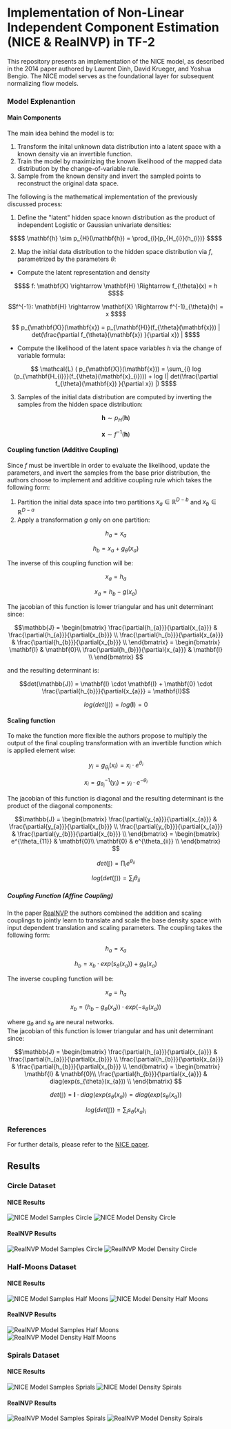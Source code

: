 # Implementation of Non-Linear Independent Component Estimation (NICE & RealNVP) in TF-2 
This repository presents an implementation of the NICE model, as described in the 2014 paper authored by Laurent Dinh,
David Krueger, and Yoshua Bengio. The NICE model serves as the foundational layer for subsequent normalizing flow models.
### Model Explenantion
#### Main Components
The main idea behind the model is to:
1. Transform the inital unknown data distribution into a latent space with a known density via an invertible function.
2. Train the model by maximizing the known likelihood of the mapped data distribution by the change-of-variable rule.
3. Sample from the known density and invert the sampled points to reconstruct the original data space. 

The following is the mathematical implementation of the previously discussed process:
1. Define the "latent" hidden space known distribution as the product of independent Logistic or Gaussian univariate densities: </br>
```math
$$ \mathbf{h} \sim  p_{H}(\mathbf{h}) = \prod_{i}{p_{H_{i}}(h_{i})}  $$
```
2. Map the initial data distribution to the hidden space distribution via $f$, parametrized by the parameters $\theta$: </br>
  + Compute the latent representation and density
```math
$$ f: \mathbf{X} \rightarrow \mathbf{H} \Rightarrow f_{\theta}(x) = h $$
```

```math
f^{-1}: \mathbf{H} \rightarrow \mathbf{X} \Rightarrow f^{-1}_{\theta}(h) = x $$
```

```math
 p_{\mathbf{X}}(\mathbf{x}) =   p_{\mathbf{H}}(f_{\theta}(\mathbf{x})) | det(\frac{\partial f_{\theta}(\mathbf{x}) }{\partial x}) | $$
```
  + Compute the likelihood of the latent space variables $h$ via the change of
   variable formula: </br>
```math
 \mathcal{L} ( p_{\mathbf{X}}(\mathbf{x}))  =  \sum_{i} log (p_{\mathbf{H_{i}}}(f_{\theta}(\mathbf{x}_{i}))) +  log (| det(\frac{\partial f_{\theta}(\mathbf{x}) }{\partial x}) |) $$
```

3. Samples of the initial data distribution are computed by inverting the samples from the hidden space distribution:
```math
 \mathbf{h} \sim  p_{H}(\mathbf{h}) 
```
```math
 \mathbf{x} \sim  f^{-1}(\mathbf{h})
```
#### Coupling function (Additive Coupling)
Since $f$ must be invertible in order to evaluate the likelihood, update the parameters, and invert the samples from the base prior distribution, the authors choose to implement 
and additive coupling rule which takes the following form: 
1. Partition the initial data space into two partitions $x_{a}\in\mathbb{R}^{D-b}$ and $x_{b}\in\mathbb{R}^{D-a}$
2. Apply a transformation $g$ only on one partition:
```math
 h_{a} = x_{a} 
```
```math
 h_{b} = x_{a} + g_{\theta}(x_{a}) 
```
The inverse of this coupling function will be:
```math
 x_{a}  = h_{a}
```
```math
 x_{a} = h_{b} - g(x_{a}) 
```
The jacobian of this function is lower triangular and has unit determinant since:
```math
\mathbb{J} =
\begin{bmatrix}
 \frac{\partial{h_{a}}}{\partial{x_{a}}} & \frac{\partial{h_{a}}}{\partial{x_{b}}} \\ 
 \frac{\partial{h_{b}}}{\partial{x_{a}}} & \frac{\partial{h_{b}}}{\partial{x_{b}}} \\ 
\end{bmatrix} =

\begin{bmatrix}
 \mathbf{I} & \mathbf{0}\\ 
 \frac{\partial{h_{b}}}{\partial{x_{a}}} & \mathbf{I} \\ 
\end{bmatrix} 
```
and the resulting determinant is:
```math
det(\mathbb{J}) =  \mathbf{I} \cdot \mathbf{I}  + \mathbf{0} \cdot \frac{\partial{h_{b}}}{\partial{x_{a}}} = \mathbf{I}
```
```math
log(det(\mathbb{J})) =  log(\mathbf{I}) = 0
```

#### Scaling function
To make the function more flexible the authors propose to multiply the output of the final coupling transformation with an invertible function which is applied element wise:
```math
y_{i} = g_{\theta_{i}}(x_{i}) = x_{i} \cdot e^{\theta_{i}}
```
```math
x_{i} = g^{-1}_{\theta_{i}}(y_{i}) = y_{i} \cdot e^{-\theta_{i}}
```
The jacobian of this function is diagonal and the resulting determinant is the product of the diagonal components:
```math
\mathbb{J} =
\begin{bmatrix}
 \frac{\partial{y_{a}}}{\partial{x_{a}}} & \frac{\partial{y_{a}}}{\partial{x_{b}}} \\ 
 \frac{\partial{y_{b}}}{\partial{x_{a}}} & \frac{\partial{y_{b}}}{\partial{x_{b}}} \\ 
\end{bmatrix} =

\begin{bmatrix}
 e^{\theta_{11}} & \mathbf{0}\\ 
 \mathbf{0} & e^{\theta_{ii}} \\ 
\end{bmatrix} 
```
```math
det(\mathbb{J}) =  \prod_{i} e^{\theta_{ii}}
```
```math
log(det(\mathbb{J})) =  \sum_{i}\theta_{ii}
```

##### Coupling Function (Affine Coupling)
In the paper [RealNVP](https://arxiv.org/abs/1605.08803) the authors combined the addition and scaling couplings to jointly learn to translate and scale the base density space with input dependent translation and scaling parameters. 
The coupling takes the following form: 
```math
h_{a} = x_{a} 
```
```math
h_{b} = x_{b}  \cdot exp(s_{\theta}(x_{a}))  + g_{\theta}(x_{a}) 
```
The inverse coupling function will be:

```math
x_{a} = h_{a}
```
```math
x_{b} = (h_{b} - g_{\theta}(x_{a})) \cdot exp(-s_{\theta}(x_{a}))
```
where $g_{\theta}$ and $s_{\theta}$ are neural networks. <br/>
The jacobian of this function is lower triangular and has unit determinant since:
```math
\mathbb{J} =
\begin{bmatrix}
 \frac{\partial{h_{a}}}{\partial{x_{a}}} & \frac{\partial{h_{a}}}{\partial{x_{b}}} \\ 
 \frac{\partial{h_{b}}}{\partial{x_{a}}} & \frac{\partial{h_{b}}}{\partial{x_{b}}} \\ 
\end{bmatrix} =

\begin{bmatrix}
 \mathbf{I} & \mathbf{0}\\ 
 \frac{\partial{h_{b}}}{\partial{x_{a}}} & diag(exp(s_{\theta}(x_{a})) \\ 
\end{bmatrix} 
```
```math
det(\mathbb{J}) =  \mathbf{I} \cdot diag(exp(s_{\theta}(x_{a})) =  diag(exp(s_{\theta}(x_{a}))
```
```math
log(det(\mathbb{J})) =  \sum_{i} s_{\theta}(x_{a})_{i}
```
### References

For further details, please refer to the [NICE paper](https://arxiv.org/abs/1410.8516).

## Results 
### Circle Dataset 
#### NICE Results
![NICE Model Samples Circle](https://github.com/claCase/NormalizingFlow/blob/master/figures/circles/NICE%20(Trained)%20-%20True%20vs%20Model%20Samples.png)
![NICE Model Density Circle](https://github.com/claCase/NormalizingFlow/blob/master/figures/circles/NICE%20-%20Samples%20from%20Trained%20Model.png)
#### RealNVP Results
![RealNVP Model Samples Circle](https://github.com/claCase/NormalizingFlow/blob/master/figures/circles/RealNVP%20(Trained)%20-%20True%20vs%20Model%20Samples.png)
![RealNVP Model Density Circle](https://github.com/claCase/NormalizingFlow/blob/master/figures/circles/RealNVP%20-%20Samples%20from%20Trained%20Model.png)

### Half-Moons Dataset 
#### NICE Results
![NICE Model Samples Half Moons](https://github.com/claCase/NormalizingFlow/blob/master/figures/moons/NICE%20(Trained)%20-%20True%20vs%20Model%20Samples.png)
![NICE Model Density Half Moons](https://github.com/claCase/NormalizingFlow/blob/master/figures/moons/NICE%20-%20Samples%20from%20Trained%20Model.png)
#### RealNVP Results 
![RealNVP Model Samples Half Moons](https://github.com/claCase/NormalizingFlow/blob/master/figures/moons/RealNVP%20(Trained)%20-%20True%20vs%20Model%20Samples.png)
![RealNVP Model Density Half Moons](https://github.com/claCase/NormalizingFlow/blob/master/figures/moons/RealNVP%20-%20Samples%20from%20Trained%20Model.png)

### Spirals Dataset 
#### NICE Results 
![NICE Model Samples Sprials](https://github.com/claCase/NormalizingFlow/blob/master/figures/spirals/NICE%20(Trained)%20-%20True%20vs%20Model%20Samples.png)
![NICE Model Density Spirals](https://github.com/claCase/NormalizingFlow/blob/master/figures/spirals/NICE%20-%20Samples%20from%20Trained%20Model.png)
#### RealNVP Results 
![RealNVP Model Samples Spirals](https://github.com/claCase/NormalizingFlow/blob/master/figures/spirals/RealNVP%20(Trained)%20-%20True%20vs%20Model%20Samples.png)
![RealNVP Model Density Spirals](https://github.com/claCase/NormalizingFlow/blob/master/figures/spirals/RealNVP%20-%20Samples%20from%20Trained%20Model.png)
